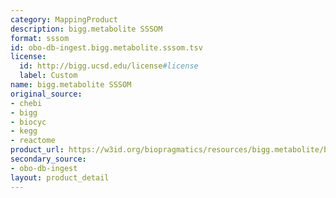 ```yaml
---
category: MappingProduct
description: bigg.metabolite SSSOM
format: sssom
id: obo-db-ingest.bigg.metabolite.sssom.tsv
license:
  id: http://bigg.ucsd.edu/license#license
  label: Custom
name: bigg.metabolite SSSOM
original_source:
- chebi
- bigg
- biocyc
- kegg
- reactome
product_url: https://w3id.org/biopragmatics/resources/bigg.metabolite/bigg.metabolite.sssom.tsv
secondary_source:
- obo-db-ingest
layout: product_detail
---
```

